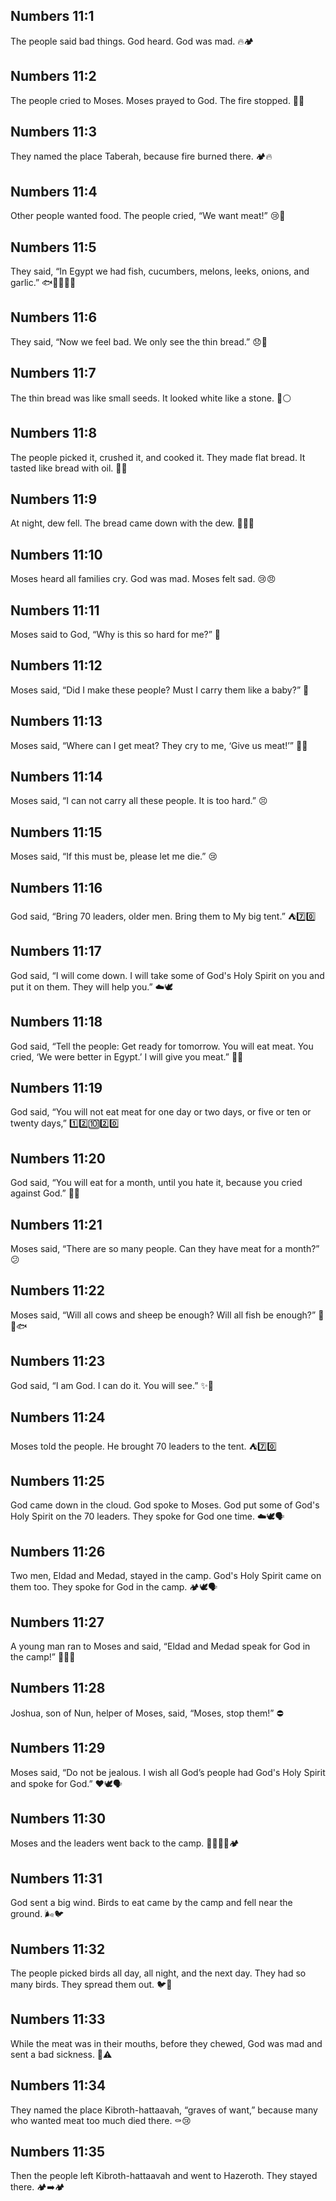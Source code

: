 ## Numbers 11:1
The people said bad things. God heard. God was mad. 🔥🏕️
## Numbers 11:2
The people cried to Moses. Moses prayed to God. The fire stopped. 🙏🔥
## Numbers 11:3
They named the place Taberah, because fire burned there. 🏕️🔥
## Numbers 11:4
Other people wanted food. The people cried, “We want meat!” 😢🍖
## Numbers 11:5
They said, “In Egypt we had fish, cucumbers, melons, leeks, onions, and garlic.” 🐟🥒🍉🧅🧄
## Numbers 11:6
They said, “Now we feel bad. We only see the thin bread.” 😞🍞
## Numbers 11:7
The thin bread was like small seeds. It looked white like a stone. 🍞⚪
## Numbers 11:8
The people picked it, crushed it, and cooked it. They made flat bread. It tasted like bread with oil. 🍞🍳
## Numbers 11:9
At night, dew fell. The bread came down with the dew. 🌙💧🍞
## Numbers 11:10
Moses heard all families cry. God was mad. Moses felt sad. 😢😠
## Numbers 11:11
Moses said to God, “Why is this so hard for me?” 🙏
## Numbers 11:12
Moses said, “Did I make these people? Must I carry them like a baby?” 👶
## Numbers 11:13
Moses said, “Where can I get meat? They cry to me, ‘Give us meat!’” 🍖😥
## Numbers 11:14
Moses said, “I can not carry all these people. It is too hard.” 😣
## Numbers 11:15
Moses said, “If this must be, please let me die.” 😢
## Numbers 11:16
God said, “Bring 70 leaders, older men. Bring them to My big tent.” ⛺7️⃣0️⃣
## Numbers 11:17
God said, “I will come down. I will take some of God's Holy Spirit on you and put it on them. They will help you.” ☁️🕊️
## Numbers 11:18
God said, “Tell the people: Get ready for tomorrow. You will eat meat. You cried, ‘We were better in Egypt.’ I will give you meat.” 🍖📣
## Numbers 11:19
God said, “You will not eat meat for one day or two days, or five or ten or twenty days,” 1️⃣2️⃣🔟2️⃣0️⃣
## Numbers 11:20
God said, “You will eat for a month, until you hate it, because you cried against God.” 📅😖
## Numbers 11:21
Moses said, “There are so many people. Can they have meat for a month?” 😕
## Numbers 11:22
Moses said, “Will all cows and sheep be enough? Will all fish be enough?” 🐄🐑🐟
## Numbers 11:23
God said, “I am God. I can do it. You will see.” ✨💪
## Numbers 11:24
Moses told the people. He brought 70 leaders to the tent. ⛺7️⃣0️⃣
## Numbers 11:25
God came down in the cloud. God spoke to Moses. God put some of God's Holy Spirit on the 70 leaders. They spoke for God one time. ☁️🕊️🗣️
## Numbers 11:26
Two men, Eldad and Medad, stayed in the camp. God's Holy Spirit came on them too. They spoke for God in the camp. 🏕️🕊️🗣️
## Numbers 11:27
A young man ran to Moses and said, “Eldad and Medad speak for God in the camp!” 🏃‍♂️📣
## Numbers 11:28
Joshua, son of Nun, helper of Moses, said, “Moses, stop them!” ⛔
## Numbers 11:29
Moses said, “Do not be jealous. I wish all God’s people had God's Holy Spirit and spoke for God.” ❤️🕊️🗣️
## Numbers 11:30
Moses and the leaders went back to the camp. 🚶‍♂️🚶‍♂️🏕️
## Numbers 11:31
God sent a big wind. Birds to eat came by the camp and fell near the ground. 🌬️🐦
## Numbers 11:32
The people picked birds all day, all night, and the next day. They had so many birds. They spread them out. 🐦🧺
## Numbers 11:33
While the meat was in their mouths, before they chewed, God was mad and sent a bad sickness. 🤒⚠️
## Numbers 11:34
They named the place Kibroth-hattaavah, “graves of want,” because many who wanted meat too much died there. ⚰️😢
## Numbers 11:35
Then the people left Kibroth-hattaavah and went to Hazeroth. They stayed there. 🏕️➡️🏕️
